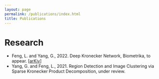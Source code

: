 ```yaml
---
layout: page
permalink: /publications/index.html
title: Publications
---
```


# Research

- Feng, L. and Yang, G., 2022. Deep Kronecker Network, Biometrika, to appear. [[arKiv](https://arxiv.org/abs/2210.13327)]
- Yang, G. and Feng, L., 2021. Region Detection and Image Clustering via Sparse Kronecker Product Decomposition, under review.
